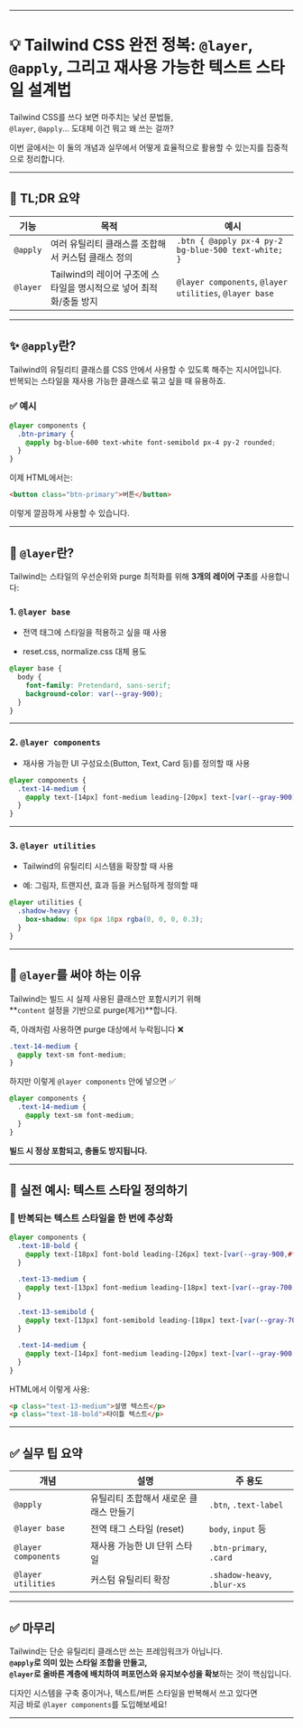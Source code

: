 
---
# 💡 Tailwind CSS 완전 정복: `@layer`, `@apply`, 그리고 재사용 가능한 텍스트 스타일 설계법

Tailwind CSS를 쓰다 보면 마주치는 낯선 문법들,  
`@layer`, `@apply`... 도대체 이건 뭐고 왜 쓰는 걸까?

이번 글에서는 이 둘의 개념과 실무에서 어떻게 효율적으로 활용할 수 있는지를 집중적으로 정리합니다.

---

## 🎯 TL;DR 요약

| 기능       | 목적                                        | 예시                                                     |
| -------- | ----------------------------------------- | ------------------------------------------------------ |
| `@apply` | 여러 유틸리티 클래스를 조합해서 커스텀 클래스 정의              | `.btn { @apply px-4 py-2 bg-blue-500 text-white; }`    |
| `@layer` | Tailwind의 레이어 구조에 스타일을 명시적으로 넣어 최적화/충돌 방지 | `@layer components`, `@layer utilities`, `@layer base` |

---

## ✨ `@apply`란?

Tailwind의 유틸리티 클래스를 CSS 안에서 사용할 수 있도록 해주는 지시어입니다.  
반복되는 스타일을 재사용 가능한 클래스로 묶고 싶을 때 유용하죠.

### ✅ 예시

```css
@layer components {
  .btn-primary {
    @apply bg-blue-600 text-white font-semibold px-4 py-2 rounded;
  }
}
````

이제 HTML에서는:

```html
<button class="btn-primary">버튼</button>
```

이렇게 깔끔하게 사용할 수 있습니다.

---

## 🧱 `@layer`란?

Tailwind는 스타일의 우선순위와 purge 최적화를 위해 **3개의 레이어 구조**를 사용합니다:

### 1. `@layer base`

- 전역 태그에 스타일을 적용하고 싶을 때 사용
    
- reset.css, normalize.css 대체 용도
    

```css
@layer base {
  body {
    font-family: Pretendard, sans-serif;
    background-color: var(--gray-900);
  }
}
```

---

### 2. `@layer components`

- 재사용 가능한 UI 구성요소(Button, Text, Card 등)를 정의할 때 사용
    

```css
@layer components {
  .text-14-medium {
    @apply text-[14px] font-medium leading-[20px] text-[var(--gray-900)];
  }
}
```

---

### 3. `@layer utilities`

- Tailwind의 유틸리티 시스템을 확장할 때 사용
    
- 예: 그림자, 트랜지션, 효과 등을 커스텀하게 정의할 때
    

```css
@layer utilities {
  .shadow-heavy {
    box-shadow: 0px 6px 18px rgba(0, 0, 0, 0.3);
  }
}
```

---

## 🧠 `@layer`를 써야 하는 이유

Tailwind는 빌드 시 실제 사용된 클래스만 포함시키기 위해  
**`content` 설정을 기반으로 purge(제거)**합니다.

즉, 아래처럼 사용하면 purge 대상에서 누락됩니다 ❌

```css
.text-14-medium {
  @apply text-sm font-medium;
}
```

하지만 이렇게 `@layer components` 안에 넣으면 ✅

```css
@layer components {
  .text-14-medium {
    @apply text-sm font-medium;
  }
}
```

**빌드 시 정상 포함되고, 충돌도 방지됩니다.**

---

## 📐 실전 예시: 텍스트 스타일 정의하기

### 💬 반복되는 텍스트 스타일을 한 번에 추상화

```css
@layer components {
  .text-18-bold {
    @apply text-[18px] font-bold leading-[26px] text-[var(--gray-900,#f7f8fa)];
  }

  .text-13-medium {
    @apply text-[13px] font-medium leading-[18px] text-[var(--gray-700,#c6c8cc)];
  }

  .text-13-semibold {
    @apply text-[13px] font-semibold leading-[18px] text-[var(--gray-700,#c6c8cc)];
  }

  .text-14-medium {
    @apply text-[14px] font-medium leading-[20px] text-[var(--gray-900,#f7f8fa)];
  }
}
```

HTML에서 이렇게 사용:

```html
<p class="text-13-medium">설명 텍스트</p>
<p class="text-18-bold">타이틀 텍스트</p>
```

---

## ✅ 실무 팁 요약

| 개념                  | 설명                    | 주 용도                        |
| ------------------- | --------------------- | --------------------------- |
| `@apply`            | 유틸리티 조합해서 새로운 클래스 만들기 | `.btn`, `.text-label`       |
| `@layer base`       | 전역 태그 스타일 (reset)     | `body`, `input` 등           |
| `@layer components` | 재사용 가능한 UI 단위 스타일     | `.btn-primary`, `.card`     |
| `@layer utilities`  | 커스텀 유틸리티 확장           | `.shadow-heavy`, `.blur-xs` |

---

## ✅ 마무리

Tailwind는 단순 유틸리티 클래스만 쓰는 프레임워크가 아닙니다.  
**`@apply`로 의미 있는 스타일 조합을 만들고,  
`@layer`로 올바른 계층에 배치하여 퍼포먼스와 유지보수성을 확보**하는 것이 핵심입니다.

디자인 시스템을 구축 중이거나, 텍스트/버튼 스타일을 반복해서 쓰고 있다면  
지금 바로 `@layer components`를 도입해보세요!


---

